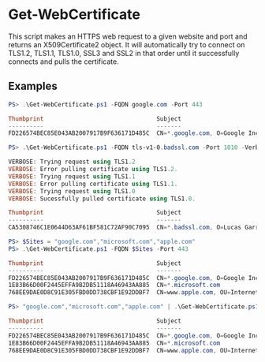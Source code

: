 # Get-WebCertificate
This script makes an HTTPS web request to a given website and port and returns an X509Certificate2 object. It will automatically try to connect on TLS1.2, TLS1.1, TLS1.0, SSL3 and SSL2 in that order until it successfully connects and pulls the certificate.

## Examples
```Powershell
PS> .\Get-WebCertificate.ps1 -FQDN google.com -Port 443

Thumbprint                                Subject
----------                                -------
FD226574BEC85E043AB2007917B9F636171D485C  CN=*.google.com, O=Google Inc, L=Mountain View, S=California, C=US
```
```Powershell
PS> .\Get-WebCertificate.ps1 -FQDN tls-v1-0.badssl.com -Port 1010 -Verbose

VERBOSE: Trying request using TLS1.2
VERBOSE: Error pulling certificate using TLS1.2.
VERBOSE: Trying request using TLS1.1
VERBOSE: Error pulling certificate using TLS1.1.
VERBOSE: Trying request using TLS1.0
VERBOSE: Sucessfully pulled certificate using TLS1.0.

Thumbprint                                Subject
----------                                -------
CA5308746C1E0644D63AF61BF581C72AF90C7095  CN=*.badssl.com, O=Lucas Garron, L=Walnut Creek, S=California, C=US
```
```Powershell
PS> $Sites = "google.com","microsoft.com","apple.com"
PS> .\Get-WebCertificate.ps1 -FQDN $Sites -Port 443

Thumbprint                                Subject
----------                                -------
FD226574BEC85E043AB2007917B9F636171D485C  CN=*.google.com, O=Google Inc, L=Mountain View, S=California, C=US
1E83B66D00F2445EFFA9B2DB51118A46943AA885  CN=*.microsoft.com
768EE9DAE0D8C91E305FBD0DD738CBF1E92DDBF7  CN=www.apple.com, OU=Internet Services, O=Apple Inc., STREET=1 Infinite Loop, L=Cupertino, S=Ca...
```
```Powershell
PS> "google.com","microsoft.com","apple.com" | .\Get-WebCertificate.ps1 -Port 443

Thumbprint                                Subject
----------                                -------
FD226574BEC85E043AB2007917B9F636171D485C  CN=*.google.com, O=Google Inc, L=Mountain View, S=California, C=US
1E83B66D00F2445EFFA9B2DB51118A46943AA885  CN=*.microsoft.com
768EE9DAE0D8C91E305FBD0DD738CBF1E92DDBF7  CN=www.apple.com, OU=Internet Services, O=Apple Inc., STREET=1 Infinite Loop, L=Cupertino, S=Ca...
```
